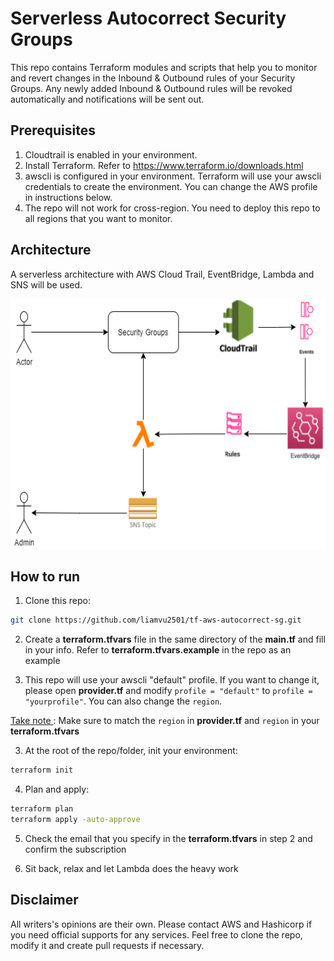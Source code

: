 # Serverless Autocorrect Security Groups

This repo contains Terraform modules and scripts that help you to monitor and revert changes in the Inbound & Outbound rules of your Security Groups. Any newly added Inbound & Outbound rules will be revoked automatically and notifications will be sent out.

## Prerequisites

1. Cloudtrail is enabled in your environment.
2. Install Terraform. Refer to https://www.terraform.io/downloads.html
3. awscli is configured in your environment. Terraform will use your awscli credentials to create the environment. You can change the AWS profile in instructions below.
4. The repo will not work for cross-region. You need to deploy this repo to all regions that you want to monitor. 


## Architecture

A serverless architecture with AWS Cloud Trail, EventBridge, Lambda and SNS will be used.

<img src="https://github.com/liamvu2501/tf-aws-autocorrect-sg/blob/main/Architecture_Diagram.PNG" width="600" height="400" />


## How to run

1. Clone this repo:

```bash
git clone https://github.com/liamvu2501/tf-aws-autocorrect-sg.git
```

2. Create a **terraform.tfvars** file in the same directory of the **main.tf** and fill in your info. Refer to **terraform.tfvars.example** in the repo as an example


3. This repo will use your awscli "default" profile. If you want to change it, please open **provider.tf** and modify `profile = "default"` to `profile = "yourprofile"`. You can also change the `region`.

<u> Take note </u>: Make sure to match the `region` in **provider.tf** and `region` in your **terraform.tfvars**


3. At the root of the repo/folder, init your environment:

```bash
terraform init
```

4. Plan and apply:

```bash
terraform plan
terraform apply -auto-approve
```

5. Check the email that you specify in the **terraform.tfvars** in step 2 and confirm the subscription


6. Sit back, relax and let Lambda does the heavy work


## Disclaimer

All writers's opinions are their own. Please contact AWS and Hashicorp if you need official supports for any services. Feel free to clone the repo, modify it and create pull requests if necessary.




